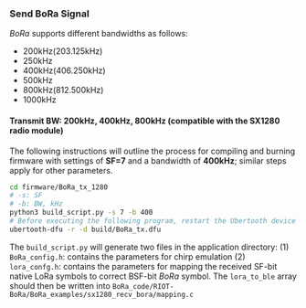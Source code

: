 ### Send BoRa Signal
*BoRa* supports different bandwidths as follows:
* 200kHz(203.125kHz)
* 250kHz
* 400kHz(406.250kHz)
* 500kHz
* 800kHz(812.500kHz)
* 1000kHz

#### Transmit BW: 200kHz, 400kHz, 800kHz (compatible with the SX1280 radio module)

The following instructions will outline the process for compiling and burning firmware with settings of **SF=7** and a bandwidth of **400kHz**; similar steps apply for other parameters.

```bash
cd firmware/BoRa_tx_1280
# -s: SF
# -b: BW, kHz
python3 build_script.py -s 7 -b 400
# Before executing the following program, restart the Ubertooth device to ensure it is in the flashing mode.
ubertooth-dfu -r -d build/BoRa_tx.dfu
```
The `build_script.py` will generate two files in the application directory:
(1) `BoRa_config.h`: contains the parameters for chirp emulation 
(2) `lora_confg.h`: contains the parameters for mapping the received SF-bit native LoRa symbols to correct BSF-bit *BoRa* symbol. The `lora_to_ble` array should then be written into `BoRa_code/RIOT-BoRa/BoRa_examples/sx1280_recv_bora/mapping.c`

